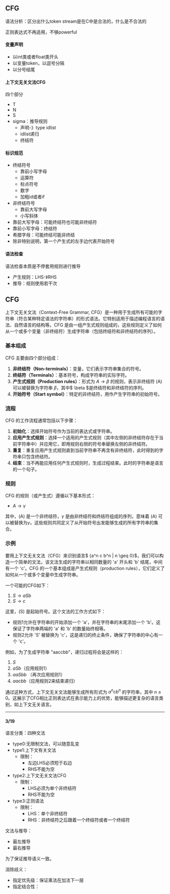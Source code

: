 ## CFG

语法分析：区分出什么token stream是在C中是合法的，什么是不合法的

正则表达式不再适用，不够powerful



#### 变量声明

- 以int类或者float类开头
- 以变量token，以逗号分隔
- 以分号结尾

#### 上下文无关文法CFG

四个部分

- T
- N
- S
- sigma：推导规则
  - 声明-》type idlist
  - idlist递归
  - 终结符

#### 标识规范

- 终结符号
  - 靠前小写字母
  - 运算符
  - 标点符号
  - 数字
  - 加粗id或者if
- 非终结符号
  - 靠前大写字母
  - 小写斜体
- 靠前大写字母：可能终结符也可能非终结符
- 靠前小写字母：终结符
- 希腊字母：可能终结可能非终结
- 除非特别说明，第一个产生式的左手边代表开始符号



#### 语法检查

语法检查本质是不停套用规则进行推导

- 产生规则：LHS-》RHS
- 推导：规则使用若干次



## CFG

上下文无关文法（Context-Free Grammar, CFG）是一种用于生成所有可能的字符串（符合某种特定语法的字符串）的形式语法。它特别适用于描述编程语言的语法、自然语言的结构等。CFG 是由一组产生式规则组成的，这些规则定义了如何从一个或多个变量（非终结符）生成字符串（包括终结符和非终结符的序列）。

### 基本组成

CFG 主要由四个部分组成：

1. **非终结符（Non-terminals）**：变量，它们表示字符串集合的符号。
2. **终结符（Terminals）**：基本符号，构成字符串的实际字符。
3. **产生式规则（Production rules）**：形式为 $A \rightarrow \beta$ 的规则，表示非终结符 \(A\) 可以被替换为字符串 $\beta$，其中$ \beta $是终结符和非终结符的序列。
4. **开始符号（Start symbol）**：特定的非终结符，用作产生字符串的初始符号。

### 流程

CFG 的工作流程通常包括以下步骤：

1. **初始化**：选择开始符号作为当前的表达式或字符串。
2. **应用产生式规则**：选择一个适用的产生式规则（其中左侧的非终结符存在于当前字符串中）并应用它，即用规则右侧的符号串替换左侧的非终结符。
3. **重复**：重复应用产生式规则直到当前字符串不再含有非终结符，此时得到的字符串只包含终结符。
4. **结束**：当不再能应用任何产生式规则时，生成过程结束。此时的字符串是语言的一个句子。

### 规则

CFG 的规则（或产生式）遵循以下基本形式：

- $A \rightarrow \gamma$

其中，\(A\) 是一个非终结符，$\gamma$ 是由非终结符和终结符组成的序列，意味着 \(A\) 可以被替换为$\gamma$。这些规则共同定义了从开始符号出发能够生成的所有字符串的集合。

### 示例

要用上下文无关文法（CFG）来识别语言$ \{a^n c b^n | n \geq 0\}$，我们可以构造一个简单的文法，该文法生成的字符串以相同数量的 'a' 开头和 'b' 结尾，中间有一个 'c'。CFG 的一个基本组成是产生式规则（production rules），它们定义了如何从一个或多个变量中生成字符串。

一个可能的CFG如下：

1. $S \rightarrow aSb$
2. $S \rightarrow c$

这里，\(S\) 是起始符号。这个文法的工作方式如下：

- 规则1允许在字符串的开始添加一个 'a'，并在字符串的末尾添加一个 'b'。这保证了字符串两端的 'a' 和 'b' 的数量始终相等。
- 规则2允许 'S' 被替换为 'c'，这是递归的终止条件，确保了字符串的中心有一个 'c'。

例如，为了生成字符串 "aaccbb"，递归过程将会是这样的：

1. $S$
2. $aSb$（应用规则1）
3. $aaSbb$ （再次应用规则1）
4. $aacbb$（应用规则2来结束递归）

通过这种方式，上下文无关文法能够生成所有形式为 $a^n c b^n$ 的字符串，其中 $n \geq 0$。这展示了CFG相比正则表达式在表示能力上的优势，能够描述更复杂的语言类别，如上下文无关语言。

------------

#### 3/19

语言分类：四种文法

- type0:无限制文法，可以随意乱变
- type1:上下文有关文法
  - 限制：
    - 左边LHS必须短于右边
    - RHS不能为空
- type2:上下文无关文法CFG
  - 限制：
    - LHS必须为单个非终结符
    - RHS不能为空
- type3:正则语法
  - 限制：
    - LHS：单个非终结符
    - RHS：非终结符之后跟着一个终结符或者一个终结符



文法与推导：

- 最左推导
- 最右推导

为了保证推导语义一致。

消除歧义：

- 指定优先级：保证乘法在加法下一层
- 指定结合性：
